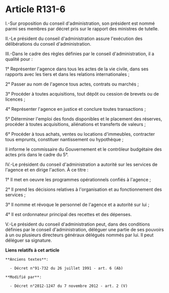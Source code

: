 # Article R131-6

I.-Sur proposition du conseil d'administration, son président est nommé parmi ses membres par décret pris sur le rapport des
ministres de tutelle. 

II.-Le président du conseil d'administration assure l'exécution des délibérations du conseil d'administration. 

III.-Dans le cadre des règles définies par le conseil d'administration, il a qualité pour : 

1° Représenter l'agence dans tous les actes de la vie civile, dans ses rapports avec les tiers et dans les relations
internationales ; 

2° Passer au nom de l'agence tous actes, contrats ou marchés ; 

3° Procéder à toutes acquisitions, tout dépôt ou cession de brevets ou de licences ; 

4° Représenter l'agence en justice et conclure toutes transactions ; 

5° Déterminer l'emploi des fonds disponibles et le placement des réserves, procéder à toutes acquisitions, aliénations et
transferts de valeurs ; 

6° Procéder à tous achats, ventes ou locations d'immeubles, contracter tous emprunts, constituer nantissement ou
hypothèque ; 

Il informe le commissaire du Gouvernement et le        contrôleur budgétaire des actes pris dans le cadre du 5°. 

IV.-Le président du conseil d'administration a autorité sur les services de l'agence et en dirige l'action. À ce titre : 

1° Il met en oeuvre les programmes opérationnels confiés à l'agence ; 

2° Il prend les décisions relatives à l'organisation et au fonctionnement des services ; 

3° Il nomme et révoque le personnel de l'agence et a autorité sur lui ; 

4° Il est ordonnateur principal des recettes et des dépenses. 

V.-Le président du conseil d'administration peut, dans des conditions définies par le conseil d'administration, déléguer une
partie de ses pouvoirs à un ou plusieurs directeurs généraux délégués nommés par lui. Il peut déléguer sa signature.

**Liens relatifs à cet article**

	**Anciens textes**:

	  - Décret n°91-732 du 26 juillet 1991 - art. 6 (Ab)

	**Modifié par**:

	  - Décret n°2012-1247 du 7 novembre 2012 - art. 2 (V)
